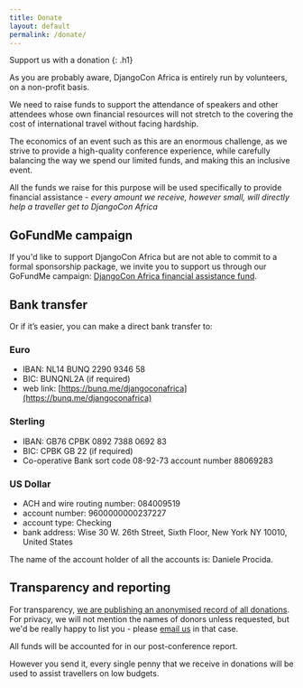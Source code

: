 ```yaml
---
title: Donate
layout: default
permalink: /donate/
---
```


Support us with a donation
{: .h1}

As you are probably aware, DjangoCon Africa is entirely run by volunteers, on a non-profit basis.

We need to raise funds to support the attendance of speakers and other attendees whose own financial resources will not stretch to the covering the cost of international travel without facing hardship.

The economics of an event such as this are an enormous challenge, as we strive to provide a high-quality conference experience, while carefully balancing the way we spend our limited funds, and making this an inclusive event.

All the funds we raise for this purpose will be used specifically to provide financial assistance - *every amount we receive, however small, will directly help a traveller get to DjangoCon Africa*

## GoFundMe campaign

If you'd like to support DjangoCon Africa but are not able to commit to a formal sponsorship package, we invite you to support us through our GoFundMe campaign: [DjangoCon Africa financial assistance fund](https://www.gofundme.com/djangocon-africa-financial-assistance-fund).


## Bank transfer

Or if it’s easier, you can make a direct bank transfer to:

### Euro

* IBAN: NL14 BUNQ 2290 9346 58
* BIC: BUNQNL2A (if required)
* web link: [https://bunq.me/djangoconafrica](https://bunq.me/djangoconafrica)

### Sterling

* IBAN: GB76 CPBK 0892 7388 0692 83
* BIC: CPBK GB 22 (if required)
* Co-operative Bank sort code 08-92-73 account number 88069283

### US Dollar

* ACH and wire routing number: 084009519
* account number: 9600000000237227
* account type: Checking
* bank address: Wise 30 W. 26th Street, Sixth Floor, New York NY 10010, United States

The name of the account holder of all the accounts is: Daniele Procida.

## Transparency and reporting

For transparency, [we are publishing an anonymised record of all donations](https://docs.google.com/spreadsheets/d/e/2PACX-1vTD4KzlqbbzGBbooGgkL0mBJUtU8fyDhPOZQEv33vyid0yRnR4PF1CEjbRE_RozpIoKZcbKrzLLPo4t/pubhtml). For privacy, we will not mention the names of donors unless requested, but we'd be really happy to list you - please [email us](mailto:hello@djangocon.africa) in that case.

All funds will be accounted for in our post-conference report.

However you send it, every single penny that we receive in donations will be used to assist travellers on low budgets.

